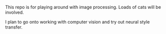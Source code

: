 This repo is for playing around with image processing. Loads of cats will be involved.

I plan to go onto working with computer vision and try out neural style transfer.

